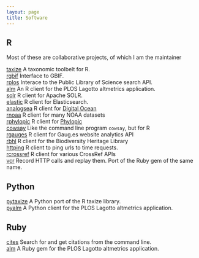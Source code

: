 ```yaml
---
layout: page
title: Software
---
```


## R

Most of these are collaborative projects, of which I am the maintainer

[taxize](https://github.com/ropensci/taxize) <i class="fa fa-chevron-right"></i> A taxonomic toolbelt for R.</br>
[rgbif](https://github.com/ropensci/rgbif) <i class="fa fa-chevron-right"></i> Interface to GBIF.</br>
[rplos](https://github.com/ropensci/rplos) <i class="fa fa-chevron-right"></i> Interace to the Public Library of Science search API.</br>
[alm](https://github.com/ropensci/alm) <i class="fa fa-chevron-right"></i> An R client for the PLOS Lagotto altmetrics application.</br>
[solr](https://github.com/ropensci/solr) <i class="fa fa-chevron-right"></i> R client for Apache SOLR.</br>
[elastic](https://github.com/ropensci/elastic) <i class="fa fa-chevron-right"></i> R client for Elasticsearch.</br>
[analogsea](https://github.com/sckott/analogsea) <i class="fa fa-chevron-right"></i> R client for [Digital Ocean](https://www.digitalocean.com/)</br>
[rnoaa](https://github.com/sckott/rnoaa) <i class="fa fa-chevron-right"></i> R client for many NOAA datasets</br>
[rphylopic](https://github.com/sckott/rphylopic) <i class="fa fa-chevron-right"></i> R client for [Phylopic](http://phylopic.org/)</br>
[cowsay](https://github.com/sckott/cowsay) <i class="fa fa-chevron-right"></i> Like the command line program `cowsay`, but for R</br>
[rgauges](https://github.com/ropensci/rgauges) <i class="fa fa-chevron-right"></i> R client for Gaug.es website analytics API</br>
[rbhl](https://github.com/ropensci/rbhl) <i class="fa fa-chevron-right"></i> R client for the Biodiversity Heritage Library</br>
[httping](https://github.com/sckott/httping) <i class="fa fa-chevron-right"></i> R client to ping urls to time requests.</br>
[rcrossref](https://github.com/ropensci/rcrossref) <i class="fa fa-chevron-right"></i> R client for various CrossRef APIs</br>
[vcr](https://github.com/ropensci/vcr) <i class="fa fa-chevron-right"></i> Record HTTP calls and replay them. Port of the Ruby gem of the same name.

## Python

[pytaxize](https://github.com/sckott/pytaxize) <i class="fa fa-chevron-right"></i> A Python port of the R taxize library.</br>
[pyalm](https://github.com/articlemetrics/pyalm) <i class="fa fa-chevron-right"></i> A Python client for the PLOS Lagotto altmetrics application.

## Ruby

[cites](https://github.com/sckott/cites) <i class="fa fa-chevron-right"></i> Search for and get citations from the command line.</br>
[alm](https://github.com/articlemetrics/lagotto-rb) <i class="fa fa-chevron-right"></i> A Ruby gem for the PLOS Lagotto altmetrics application.
